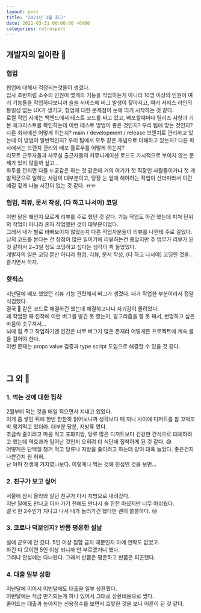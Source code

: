 ```yaml
---
layout: post
title: "2021넌 3월 회고"
date: 2021-03-31 00:00:00 +0900
categories: retrospect
---
```



## 개발자의 일이란 🤔

### 협업
협업에 대해서 걱정되는것들이 생겼다.  
입사 초반처럼 소수의 인원이 몇개의 기능을 작업하는게 아니라 10명 이상의 인원이 여러 기능들을 작업하다보니까 슬슬 서비스에 버그 발생이 잦아지고, 여러 서비스 라인의 통일성 없는 UX가 생기고, 협업에 대한 문제점이 눈에 띄기 시작하는 것 같다.  
로컬 작업 시에는 백엔드에서 테스트 코드를 짜고 있고, 배포할때마다 릴리즈 사항과 기본 체크리스트를 확인하는데 이런 테스트 방법이 좋은 것인지? 우리 팀에 맞는 것인지? 다른 회사에선 어떻게 하는지? main / development / release 브랜치로 관리하고 있는데 이 방법이 일반적인지? 우리 팀에서 모두 같은 개념으로 이해하고 있는지? 다른 회사에서는 브랜치 관리와 배포 플로우를 어떻게 하는지?   
리모트 근무자들과 사무실 출근자들의 커뮤니케이션 로드도 가시적으로 보이지 않는 문제가 있지 않을까 싶고...  
화두를 던지면 다들 ㅌ공감은 하는 것 같은데 거의 여기가 첫 직장인 사람들이거나 첫 개발직군으로 일하는 사람이 대부분이고, 당장 눈 앞에 해야하는 작업이 산더미라서 이런 얘길 깊게 나눌 시간이 없는 것 같다. ㅠㅠ  

### 협업, 리뷰, 문서 작성, (다 하고 나서야) 코딩
이번 달은 왜인지 모르게 리뷰를 주로 했던 것 같다. 기능 작업도 하긴 했는데 피쳐 단위의 작업이 아니라 혼자 작업했던 것이 대부분이었다.  
그래서 내가 별로 바빠보이지 않았는지 다른 작업자분들이 리뷰를 나한테 주로 걸었다.  
남의 코드를 본다는 건 장점이 많은 일이기에 리뷰하는건 좋았지만 주 업무가 리뷰가 된 것 같아서 2~3일 정도 코딩하고 싶다는 생각이 쬑 들었었다.  
개발자의 일은 코딩 뿐만 아니라 협업, 리뷰, 문서 작성, (다 하고 나서야) 코딩인 것을... 즐기면서 하자.  

### 핫픽스
지난달에 배포 했었던 리뷰 기능 관련해서 버그가 생겼다. 내가 작업한 부분이라서 정말 식겁했다.  
결국 💩 같은 코드로 해결하긴 했는데 해결하고나니 자괴감이 몰려왔다.  
왜 작업할 때 진작에 이런 버그를 발견 못 했는지, 알고리즘을 잘 못 짜서, 변명하고 싶은 마음이 솟구쳐서...  
뇌에 힘 주고 작업하기엔 인간은 너무 버그가 많은 존재라 어떻게든 프로젝트에 계속 룰을 걸어야 한다.  
이번 문제는 props value 검증과 type script 도입으로 해결할 수 있을 것 같다.  

<br />

## 그 외 🙉

### 1. 먹는 것에 대한 집착

2월부터 먹는 것을 매일 적으면서 지내고 있었다.  
이게 좀 쌓인 뒤에 한번 찬찬히 읽어보니까 생각보다 매 끼니 사이에 디저트를 참 꼬박꼬박 챙겨먹고 있더라. 대부분 당분, 지방류 였다.  
조금씩 줄이려고 마음 먹고 포화지방, 당류 많은 디저트보다 건강한 간식으로 대체하려고 했는데 역효과가 일어난 것인지 오히려 더 식단에 집착하게 된 것 같다. 😅  
어떻게든 단백질 챙겨 먹고 당류나 지방을 줄이려고 하는데 양이 대폭 늘었다. 좋은건지 나쁜건지 원 허허.  
난 아마 전생에 거지였나보다. 이렇게나 먹는 것에 진심인 것을 보면...  

### 2. 친구가 보고 싶어

서울에 잠시 올라와 살던 친구가 다시 지방으로 내려갔다.  
지난 달에도 만나고 이사 가기 전에도 만나서 술 한잔 마셨지만 너무 아쉬웠다.  
결국 한 2주인가 지나고 나서 내가 놀러가긴 했다만 괜히 쓸쓸하다. 😢   

### 3. 코로나 덕분인지? 반쯤 평온한 설날

설에 군포에 안 갔다. 5인 이상 집합 금지 때문인지 아예 연락도 없었고.  
하긴 다 모이면 5인 이상 되니까 안 부르겠거니 했다.  
그러나 안성에는 다녀왔다. 그래서 반쯤은 평온하고 반쯤은 피곤했다.  

### 4. 대출 일부 상환
지난달에 이어서 이번달에도 대출을 일부 상환했다.  
이번달에는 적금 만기되는게 하나 있어서 그대로 상환비용으로 썼다.  
줄어드는 대출과 높아지는 신용점수를 보면서 흐뭇한 것을 보니 어른이 된 것 같다.  
